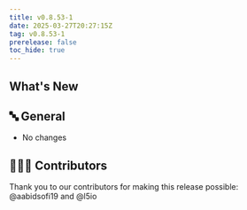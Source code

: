 ```yaml
---
title: v0.8.53-1
date: 2025-03-27T20:27:15Z
tag: v0.8.53-1
prerelease: false
toc_hide: true
---
```


## What's New
## 🔤 General
* No changes

## 👨🏽‍💻 Contributors

Thank you to our contributors for making this release possible:
@aabidsofi19 and @l5io
